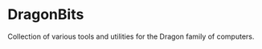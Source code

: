 DragonBits
==========

Collection of various tools and utilities for the Dragon family of computers.
